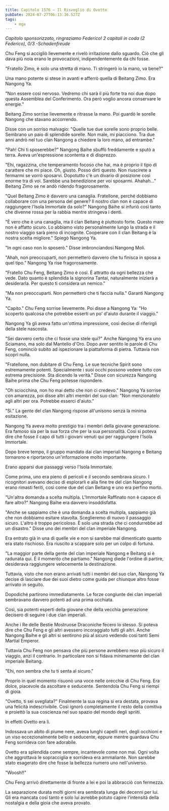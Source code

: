 ```yaml
---
title: Capitolo 1576 – Il Risveglio di Ovetto
pubDate: 2024-07-27T06:13:16.527Z
tags:
    - mga
---
```



<em>Capitolo sponsorizzato, ringraziamo Federico!
2 capitoli in coda (2 Federico), 0/3
-Schadenfreude</em>


Chu Feng si accigliò lievemente e rivelò irritazione dallo sguardo. Ciò che gli dava più noia erano le provocazioni, indipendentemente da chi fosse.


"Fratello Zimo, è solo una stretta di mano. Ti stringerò io la mano, va bene?"


Una mano potente si stese in avanti e afferrò quella di Beitang Zimo. Era Nangong Ya.


"Non essere così nervoso. Vedremo chi sarà il più forte tra noi due dopo questa Assemblea del Conferimento. Ora però voglio ancora conservare le energie."


Beitang Zimo sorrise lievemente e ritrasse la mano. Poi guardò le sorelle Nangong che stavano accorrendo.


Disse con un sorriso malvagio: "Quelle tue due sorelle sono proprio belle. Sembrano un paio di splendide sorelle. Non male, mi piacciono. Tra due anni andrò nel tuo clan Nangong a chiedere la loro mano, ad entrambe."


"Pah! Chi ti sposerebbe?" Nangong Baihe sbuffò freddamente e sputò a terra. Aveva un'espressione scontenta e di disprezzo.


"Ehi, ragazzina, che temperamento focoso che hai, ma è proprio il tipo di carattere che mi piace. Oh, giusto. Posso dirti questo. Non riuscirete a fermarmi se vorrò sposarvi. Dopotutto c'è un divario di posizione così enorme tra di voi. Sarebbe una benedizione per voi sposarmi. Ahahah..." Beitang Zimo se ne andò ridendo fragorosamente.


"Quel Beitang Zimo è davvero una canaglia. Fratellone, perché dobbiamo collaborare con una persona del genere? Il nostro clan non è capace di raggiungere l'Isola Immortale da solo?" Nangong Baihe si infuriò così tanto che divenne rossa per la rabbia mentre stringeva i denti.


"È vero che è una canaglia, ma il clan Beitang è piuttosto forte. Questo mare non è affatto sicuro. Lo abbiamo visto personalmente lungo la strada e il nostro viaggio sarà pieno di incognite. Cooperare con il clan Beitang è la nostra scelta migliore." Spiegò Nangong Ya.


"In ogni caso non lo sposerò." Disse imbronciandosi Nangong Moli.


"Ahah, non preoccuparti, non permetterò davvero che tu finisca in sposa a quel tipo." Nangong Ya rise fragorosamente.


 "Fratello Chu Feng, Beitang Zimo è così. È attratto da ogni bellezza che vede. Dato quanto è splendida la signorina Tantai, naturalmente inizierà a desiderarla. Per questo ti considera un nemico."


"Ma non preoccuparti. Non permetterò che ti faccia nulla." Garantì Nangong Ya.


"Capito." Chu Feng sorrise lievemente. Poi disse a Nangong Ya: "Ho scoperto qualcosa che potrebbe esserti un po' d'aiuto durante il viaggio."


Nangong Ya gli aveva fatto un'ottima impressione, così decise di riferirgli della stele nascosta.


"Sei davvero certo che ci fosse una stele qui?" Anche Nangong Ya era uno Sciamano, ma solo dal Mantello d'Oro. Dopo aver sentito le parole di Chu Feng, cominciò subito ad ispezionare la piattaforma di pietra. Tuttavia non scoprì nulla.


"Fratellone, non dubitare di Chu Feng. Le sue tecniche Spirit sono estremamente potenti. Specialmente i suoi occhi possono vedere tutto con estrema precisione. Sta dicendo la verità." Disse con sicurezza Nangong Baihe prima che Chu Feng potesse rispondere.


"Oh sciocchina, non ho mai detto che non ci credevo." Nangong Ya sorrise con amarezza, poi disse altri altri membri del suo clan: "Non menzionatelo agli altri per ora. Potrebbe esserci d'aiuto."


"Sì." La gente del clan Nangong rispose all'unisono senza la minima esitazione.


Nangong Ya aveva molto prestigio tra i membri della giovane generazione. Era famoso sia per la sua forza che per la sua personalità. Così si poteva dire che fosse il capo di tutti i giovani venuti qui per raggiungere l'Isola Immortale.


Dopo breve tempo, il gruppo mandato dai clan imperiali Nangong e Beitang tornarono e riportarono un'informazione molto importante.


Erano apparsi due passaggi verso l'Isola Immortale.


Come prima, uno era pieno di pericoli e il secondo sembrava sicuro. I ricognitori avevano deciso di esplorarli e alla fine tre del clan Nangong erano rimasti feriti, così come due del clan Beitang e uno era perfino morto.


"Un'altra domanda a scelta multipla. L'Immortale Raffinato non è capace di fare altro?" Nangong Baihe era davvero insoddisfatta.


"Anche se sappiamo che è una domanda a scelta multipla, sappiamo già che non dobbiamo esitare stavolta. Sceglieremo di nuovo il passaggio sicuro. L'altro è troppo pericoloso. È solo una strada che ci condurrebbe ad un disastro." Disse uno dei membri del clan imperiale Nangong.


Era entrato già in una di quelle vie e non si sarebbe mai dimenticato quanto era stato rischioso. Era riuscito a scappare solo per un colpo di fortuna.


"La maggior parte della gente del clan imperiale Nangong e Beitang si è radunata qui. È il momento che partiamo." Nangong diede l'ordine di partire, desiderava raggiungere velocemente la destinazione.


Tuttavia, visto che non erano arrivati tutti i membri del suo clan, Nangong Ya decise di lasciare due dei suoi dietro come guida per chiunque altro fosse arrivato in seguito.


Dopodiché partirono immediatamente. Le forze congiunte dei clan imperiali sembravano davvero potenti ad una prima occhiata.


Così, sia potenti esperti della giovane che della vecchia generazione decisero di seguire i due clan imperiali.


Anche i Re delle Bestie Mostruose Draconiche fecero lo stesso. Si poteva dire che Chu Feng e gli altri avessero incoraggiato tutti gli altri. Anche Nangong Baihe e gli altri si sentirono più al sicuro vedendo così tanti Semi Martial Emperor.


Tuttavia Chu Feng non pensava che più persone avrebbero reso più sicuro il viaggio, anzi il contrario. In particolare non si fidava minimamente del clan imperiale Beitang.


"Ehi, non sembra che tu ti senta al sicuro."


Proprio in quel momento risuonò una voce nelle orecchie di Chu Feng. Era dolce, piacevole da ascoltare e seducente. Sentendola Chu Feng si riempì di gioia.


"Ovetto, ti sei svegliata?" Finalmente la sua regina si era destata, provava una felicità indescrivibile. Così ignorò completamente il resto della comitiva e proiettò la sua coscienza nel suo spazio del mondo degli spriiti.


In effetti Ovetto era lì.


Indossava un abito di piume nere, aveva lunghi capelli neri, degli occhioni e un viso eccezionalmente bello e seducente, eppure mentre guardava Chu Feng sorrideva con fare adorabile.


Ovetto era splendida come sempre, incantevole come non mai. Ogni volta che aggrottava le sopracciglia e sorrideva era ammaliante. Non sarebbe stato esagerato dire che fosse la bellezza numero uno nell'universo.


"Woosh!!"


Chu Feng arrivò direttamente di fronte a lei e poi la abbracciò con fermezza.


La separazione durata molti giorni era sembrata lunga dei decenni per lui. Gli era mancata così tanto e solo lui avrebbe potuto capire l'intensità della nostalgia e della gioia che aveva provato.
                                


                        

